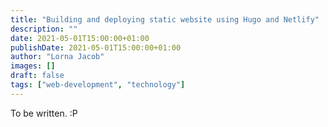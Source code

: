 ```yaml
---
title: "Building and deploying static website using Hugo and Netlify"
description: ""
date: 2021-05-01T15:00:00+01:00
publishDate: 2021-05-01T15:00:00+01:00
author: "Lorna Jacob"
images: []
draft: false
tags: ["web-development", "technology"]
---
```


To be written. :P